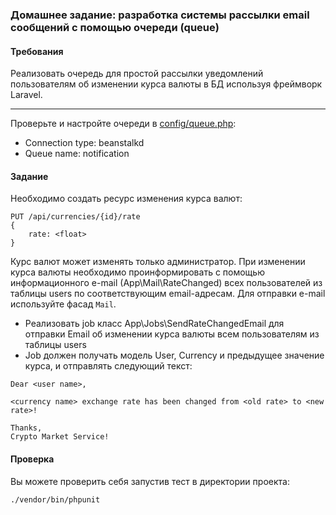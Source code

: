 ### Домашнее задание: разработка системы рассылки email сообщений с помощью очереди (queue)

#### Требования
Реализовать очередь для простой рассылки уведомлений пользователям об изменении курса валюты в БД используя фреймворк Laravel.

***


Проверьте и настройте очереди в [config/queue.php](config/queue.php):
- Connection type: beanstalkd
- Queue name: notification

#### Задание

Необходимо создать ресурс изменения курса валют:
```
PUT /api/currencies/{id}/rate
{
    rate: <float>
}
```

Курс валют может изменять только администратор. При изменении курса валюты необходимо проинформировать с помощью информационного e-mail (App\Mail\RateChanged) всех
пользователей из таблицы users по соответствующим email-адресам. Для отправки e-mail используйте фасад `Mail`.

* Реализовать job класс App\Jobs\SendRateChangedEmail для отправки Email об изменении курса валюты всем пользователям из таблицы users
* Job должен получать модель User, Currency и предыдущее значение курса, и отправлять следующий текст:
```
Dear <user name>,

<currency name> exchange rate has been changed from <old rate> to <new rate>!

Thanks,
Crypto Market Service!
```

#### Проверка

Вы можете проверить себя запустив тест в директории проекта:
```
./vendor/bin/phpunit
```
